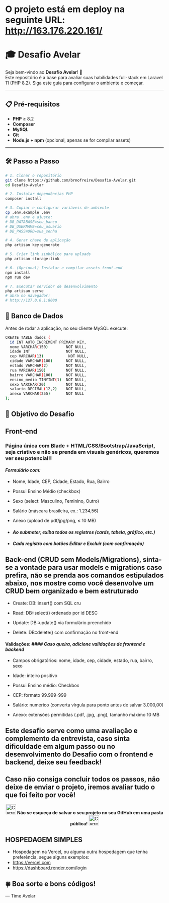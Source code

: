 # O projeto está em deploy na seguinte URL: http://163.176.220.161/

# 🎓 Desafio Avelar

Seja bem-vindo ao **Desafio Avelar**! 🚀  
Este repositório é a base para avaliar suas habilidades full-stack em Laravel 11 (PHP 8.2). Siga este guia para configurar o ambiente e começar.

---

## 📋 Pré-requisitos

- **PHP** ≥ 8.2  
- **Composer**  
- **MySQL**  
- **Git**  
- **Node.js + npm** (opcional, apenas se for compilar assets)

---

## 🛠️ Passo a Passo

```bash
# 1. Clonar o repositório
git clone https://github.com/brnofreire/Desafio-Avelar.git
cd Desafio-Avelar

# 2. Instalar dependências PHP
composer install

# 3. Copiar e configurar variáveis de ambiente
cp .env.example .env
# abra .env e ajuste:
# DB_DATABASE=seu_banco
# DB_USERNAME=seu_usuario
# DB_PASSWORD=sua_senha

# 4. Gerar chave de aplicação
php artisan key:generate

# 5. Criar link simbólico para uploads
php artisan storage:link

# 6. (Opcional) Instalar e compilar assets front-end
npm install
npm run dev

# 7. Executar servidor de desenvolvimento
php artisan serve
# abra no navegador:
# http://127.0.0.1:8000

```
## 💾 Banco de Dados
Antes de rodar a aplicação, no seu cliente MySQL execute:

```bash
CREATE TABLE dados (
  id INT AUTO_INCREMENT PRIMARY KEY,
  nome VARCHAR(150)        NOT NULL,
  idade INT                NOT NULL,
  cep VARCHAR(13)           NOT NULL,
  cidade VARCHAR(100)      NOT NULL,
  estado VARCHAR(2)        NOT NULL,
  rua VARCHAR(150)         NOT NULL,
  bairro VARCHAR(100)      NOT NULL,
  ensino_medio TINYINT(1)  NOT NULL,
  sexo VARCHAR(20)         NOT NULL,
  salario DECIMAL(12,2)    NOT NULL,
  anexo VARCHAR(255)       NOT NULL
);
```
## 🎯 Objetivo do Desafio
## **Front-end**
### Página única com Blade + HTML/CSS/Bootstrap/JavaScript, seja criativo e não se prenda em visuais genéricos, queremos ver seu potencial!!

#### *Formulário com:*

- Nome, Idade, CEP, Cidade, Estado, Rua, Bairro

- Possui Ensino Médio (checkbox)

- Sexo (select: Masculino, Feminino, Outro)

- Salário (máscara brasileira, ex.: 1.234,56)

- Anexo (upload de pdf/jpg/png, ≤ 10 MB)

- #### *Ao submeter, exiba todos os registros (cards, tabela, gráfico, etc.)*

- #### *Cada registro com botões Editar e Excluir (com confirmação)*

## **Back-end (CRUD sem Models/Migrations), sinta-se a vontade para usar models e migrations caso prefira, não se prenda aos comandos estipulados abaixo, nos mostre como você desenvolve um CRUD bem organizado e bem estruturado**
- Create: DB::insert() com SQL cru

- Read: DB::select() ordenado por id DESC

- Update: DB::update() via formulário preenchido

- Delete: DB::delete() com confirmação no front-end

#### **Validações:** #### *Caso queira, adicione validações de frontend e backend*

- Campos obrigatórios: nome, idade, cep, cidade, estado, rua, bairro, sexo

- Idade: inteiro positivo

- Possui Ensino médio: Checkbox

- CEP: formato 99.999-999

- Salário: numérico (converta vírgula para ponto antes de salvar 3.000,00)

- Anexo: extensões permitidas (.pdf, .jpg, .png), tamanho máximo 10 MB


## Este desafio serve como uma avaliação e complemento da entrevista, caso sinta dificuldade em algum passo ou no desenvolvimento do Desafio com o frontend e backend, deixe seu feedback!

## Caso não consiga concluir todos os passos, não deixe de enviar o projeto, iremos avaliar tudo o que foi feito por você!

<p align="center">
  <img src="https://github.githubassets.com/images/spinners/octocat-spinner-32.gif" width="32" height="32" alt="Carregando..." />
  <strong>Não se esqueça de salvar o seu projeto no seu GitHub em uma pasta pública!</strong>
  <img src="https://github.githubassets.com/images/spinners/octocat-spinner-32.gif" width="32" height="32" alt="Carregando..." />
</p>

## HOSPEDAGEM SIMPLES

- Hospedagem na Vercel, ou alguma outra hospedagem que tenha preferência, segue alguns exemplos:
- https://vercel.com
- https://dashboard.render.com/login


## 🍀 Boa sorte e bons códigos!
— Time Avelar
